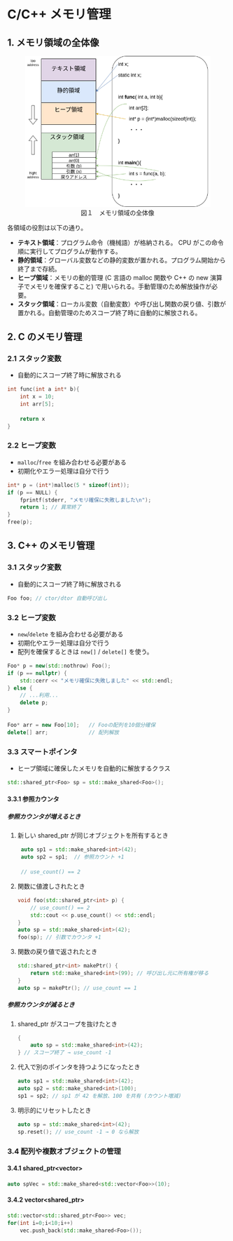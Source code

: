 # C/C++ メモリ管理

## 1. メモリ領域の全体像
 <figure style="text-align:center;">
<img width="500" src="./images/memory_using.drawio.png">
<figcaption>図１　メモリ領域の全体像</figcaption>
</figure>

各領域の役割は以下の通り。

- **テキスト領域**：プログラム命令（機械語）が格納される。 CPU がこの命令順に実行してプログラムが動作する。
- **静的領域**：グローバル変数などの静的変数が置かれる。プログラム開始から終了まで存続。
- **ヒープ領域**：メモリの動的管理 (C 言語の malloc 関数や C++ の new 演算子でメモリを確保すること) で用いられる。手動管理のため解放操作が必要。
- **スタック領域**：ローカル変数（自動変数）や呼び出し関数の戻り値、引数が置かれる。自動管理のためスコープ終了時に自動的に解放される。

## 2. C のメモリ管理
### 2.1 スタック変数
- 自動的にスコープ終了時に解放される
```c
int func(int a int* b){
    int x = 10;
    int arr[5];

    return x
}
```

### 2.2 ヒープ変数
- `malloc`/`free` を組み合わせる必要がある
- 初期化やエラー処理は自分で行う
```c
int* p = (int*)malloc(5 * sizeof(int));
if (p == NULL) {
    fprintf(stderr, "メモリ確保に失敗しました\n");
    return 1; // 異常終了
}
free(p);
```

## 3. C++ のメモリ管理
### 3.1 スタック変数
- 自動的にスコープ終了時に解放される
```c++
Foo foo; // ctor/dtor 自動呼び出し
```
### 3.2 ヒープ変数
- `new`/`delete` を組み合わせる必要がある
- 初期化やエラー処理は自分で行う
- 配列を確保するときは `new[]` / `delete[]` を使う。
```c++
Foo* p = new(std::nothrow) Foo();
if (p == nullptr) {
    std::cerr << "メモリ確保に失敗しました" << std::endl;
} else {
    // ...利用...
    delete p;
}

Foo* arr = new Foo[10];   // Fooの配列を10個分確保
delete[] arr;             // 配列解放
```

### 3.3 スマートポインタ
- ヒープ領域に確保したメモリを自動的に解放するクラス
```c++
std::shared_ptr<Foo> sp = std::make_shared<Foo>();
```
#### 3.3.1 参照カウンタ
##### 参照カウンタが増えるとき
1. 新しい shared_ptr が同じオブジェクトを所有するとき
   ```c++
    auto sp1 = std::make_shared<int>(42);
    auto sp2 = sp1;  // 参照カウント +1

    // use_count() == 2
   ```

2. 関数に値渡しされたとき
   ```c++
   void foo(std::shared_ptr<int> p) {
       // use_count() == 2
       std::cout << p.use_count() << std::endl;
   }
   auto sp = std::make_shared<int>(42);
   foo(sp); // 引数でカウンタ +1
   ```

3. 関数の戻り値で返されたとき
   ```c++
   std::shared_ptr<int> makePtr() {
       return std::make_shared<int>(99); // 呼び出し元に所有権が移る
   }
   auto sp = makePtr(); // use_count == 1
   ```

##### 参照カウンタが減るとき
1. shared_ptr がスコープを抜けたとき
   ```c++
   {
       auto sp = std::make_shared<int>(42);
   } // スコープ終了 → use_count -1
   ```

2. 代入で別のポインタを持つようになったとき
   ```c++
   auto sp1 = std::make_shared<int>(42);
   auto sp2 = std::make_shared<int>(100);
   sp1 = sp2; // sp1 が 42 を解放、100 を共有 (カウント増減)
   ```

3. 明示的にリセットしたとき
   ```c++
   auto sp = std::make_shared<int>(42);
   sp.reset(); // use_count -1 → 0 なら解放
   ```

### 3.4 配列や複数オブジェクトの管理
#### 3.4.1 shared_ptr<vector<Foo>>
```c++
auto spVec = std::make_shared<std::vector<Foo>>(10);
```

#### 3.4.2 vector<shared_ptr<Foo>>
```c++
std::vector<std::shared_ptr<Foo>> vec;
for(int i=0;i<10;i++)
    vec.push_back(std::make_shared<Foo>());
```
